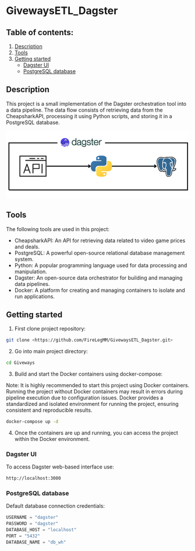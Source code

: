 # GivewaysETL_Dagster

## Table of contents:

1. [Description](#Description)
2. [Tools](#Tools)
3. [Getting started](#getting-started)
   - [Dagster UI](#dagster-ui)
   - [PostgreSQL database](#postgresql-database)

## Description

This project is a small implementation of the Dagster orchestration tool into a data pipeline. The data flow consists of retrieving data from the CheapsharkAPI, processing it using Python scripts, and storing it in a PostgreSQL database.

![Tools](./images/giveways.png)

## Tools

The following tools are used in this project:

* CheapsharkAPI: An API for retrieving data related to video game prices and deals.
* PostgreSQL: A powerful open-source relational database management system.
* Python: A popular programming language used for data processing and manipulation.
* Dagster: An open-source data orchestrator for building and managing data pipelines.
* Docker: A platform for creating and managing containers to isolate and run applications.

## Getting started

1. First clone project repository:

```bash
git clone <https://github.com/FireLegMM/GivewaysETL_Dagster.git>
```

2. Go into main project directory:

```bash
cd Giveways
```
3. Build and start the Docker containers using docker-compose:

Note: It is highly recommended to start this project using Docker containers. Running the project without Docker containers may result in errors during pipeline execution due to configuration issues. Docker provides a standardized and isolated environment for running the project, ensuring consistent and reproducible results.

```bash
docker-compose up -d
```

4. Once the containers are up and running, you can access the project within the Docker environment.

### Dagster UI
To access Dagster web-based interface use:
```html
http://localhost:3000
```

### PostgreSQL database
Default database connection credentials:
```python
USERNAME = "dagster"
PASSWORD = "dagster"
DATABASE_HOST = "localhost"
PORT = "5432"
DATABASE_NAME = "db_wh"
```
